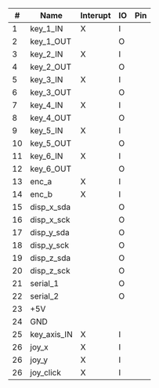 | # | Name | Interupt | IO | Pin |
| -- | ---- | -------- | ---- | ----- |
|1 | key_1_IN | X |  I |  |
|2 | key_1_OUT | | O |
|3 | key_2_IN | X | I |  |
|4 | key_2_OUT | | O |
|5 | key_3_IN | X | I |  |
|6 | key_3_OUT | | O |
|7 | key_4_IN | X | I |  |
|8 | key_4_OUT | | O |
|9 | key_5_IN | X | I |  |
|10 | key_5_OUT | | O |
|11 | key_6_IN | X | I |  |
|12 | key_6_OUT | | O |
|13 | enc_a | X | I |
|14 | enc_b | X | I |
|15 | disp_x_sda | | O |
|16 | disp_x_sck | | O |
|17 | disp_y_sda | | O |
|18 | disp_y_sck | | O |
|19 | disp_z_sda | | O |
|20 | disp_z_sck | | O |
|21 | serial_1 | | O |
|22 | serial_2 | | O |
| 23 | +5V | | |
| 24 | GND | | |
|25 | key_axis_IN | X | I |
|26 | joy_x | X | I |
|26 | joy_y | X | I |
|26 | joy_click | X | I |
